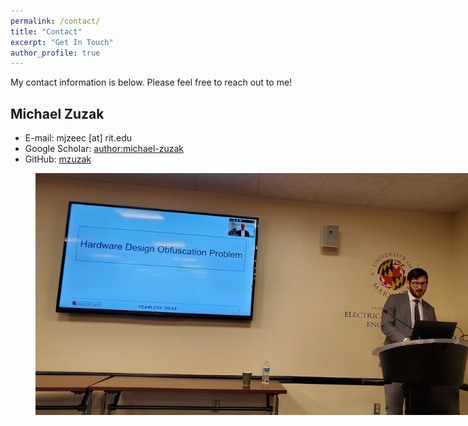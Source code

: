 ```yaml
---
permalink: /contact/
title: "Contact"
excerpt: "Get In Touch"
author_profile: true
---
```


My contact information is below. Please feel free to reach out to me!

Michael Zuzak
------

* E-mail: mjzeec [at] rit.edu
* Google Scholar: [author:michael-zuzak](https://scholar.google.com/citations?user=dESHYYcAAAAJ&hl=en)
* GitHub: [mzuzak](https://github.com/mzuzak)

<style>
figure {
    display: block;
}
</style>

<figure>
<center><img src="/images/banner-2.jpg" alt="Michael Zuzak at UMD'22." style="max-width:800px"></center>
</figure>
